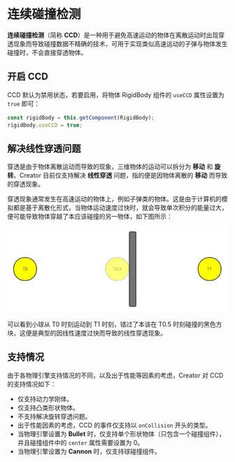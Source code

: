 # 连续碰撞检测

**连续碰撞检测**（简称 **CCD**）是一种用于避免高速运动的物体在离散运动时出现穿透现象而导致碰撞数据不精确的技术，可用于实现类似高速运动的子弹与物体发生碰撞时，不会直接穿透物体。

## 开启 CCD

CCD 默认为禁用状态，若要启用，将物体 RigidBody 组件的 `useCCD` 属性设置为 `true` 即可：

```ts
const rigidBody = this.getComponent(RigidBody);
rigidBody.useCCD = true;
```

## 解决线性穿透问题

穿透是由于物体离散运动而导致的现象，三维物体的运动可以拆分为 **移动** 和 **旋转**。Creator 目前仅支持解决 **线性穿透** 问题，指的便是因物体离散的 **移动** 而导致的穿透现象。

穿透现象通常发生在高速运动的物体上，例如子弹类的物体。这是由于计算机的模拟都是基于离散化形式，当物体运动速度过快时，就会导致单次积分的能量过大，便可能导致物体穿越了本应该碰撞的另一物体，如下图所示：

![physics-ccd](img/physics-ccd.jpg)

可以看到小球从 T0 时刻运动到 T1 时刻，错过了本该在 T0.5 时刻碰撞的黑色方块，这便是典型的因线性速度过快而导致的线性穿透现象。

## 支持情况

由于各物理引擎支持情况的不同，以及出于性能等因素的考虑，Creator 对 CCD 的支持情况如下：

- 仅支持动力学刚体。
- 仅支持凸类形状物体。
- 不支持解决旋转穿透问题。
- 出于性能因素的考虑，CCD 的事件仅支持以 `onCollision` 开头的类型。
- 当物理引擎设置为 **Bullet** 时，仅支持单个形状物体（只包含一个碰撞组件），并且碰撞组件中的 `center` 属性需要设置为 0。
- 当物理引擎设置为 **Cannon** 时，仅支持球碰撞组件。
